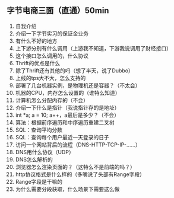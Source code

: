 ## 字节电商三面（直通）50min

1. 自我介绍
2. 介绍一下字节实习的保证金业务
3. 有什么不好的地方
4. 上下游分别有什么调用（上游我不知道，下游我说调用了财经接口）
5. 这个接口怎么调用的，什么协议
6. Thrift的优点是什么
7. 除了Thrift还有其他的吗（想了半天，说了Dubbo）
8. 上线的tps大不大，怎么支持的
9. 部署了几台机器实例，是物理机还是容器？（不太会）
10. 机器的CPU，内存怎么设置的（谁特么知道）
11. 计算机怎么分配内存的（不会）
12. 介绍一下什么是指针（我说指针存的是地址）
13. int *a; a = 10; a++，a最后是多少？（不会）
14. 算法：根据前序遍历和中序遍历重建二叉树
15. SQL：查询平均分数
16. SQL：查询每个用户最近一天登录的日子
17. 访问一个网站背后的流程（DNS-HTTP-TCP-IP-......）
18. DNS用什么协议（UDP）
19. DNS怎么解析的
20. 浏览器怎么渲染页面的？（这特么不是前端的吗？）
21. http协议格式是什么样的（多嘴说了头部有Range字段）
22. Range字段是干嘛的
23. 为什么需要分段获取，什么场景下需要这么做